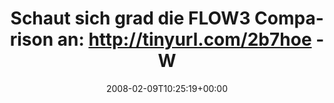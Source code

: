 ---
retweeted: false
source: <a href="http://twitter.com" rel="nofollow">Twitter Web Client</a>
entities:
  hashtags: []
  symbols: []
  user_mentions: []
  urls: []
display_text_range:
- '0'
- '119'
favorite_count: '0'
id_str: '693115862'
truncated: false
retweet_count: '0'
id: '693115862'
created_at: Sat Feb 09 10:25:19 +0000 2008
favorited: false
full_text: 'Schaut sich grad die FLOW3 Comparison an: http://tinyurl.com/2b7hoe -
  Wahnsinn, wie die ''planned features'' einschlagen.'
lang: de
tags:
- pesos/twitter
date: '2008-02-09T10:25:19+00:00'
src: https://twitter.com/bascht/status/693115862
original_url: https://twitter.com/bascht/status/693115862
type: twitter_tweet
text: 'Schaut sich grad die FLOW3 Comparison an: http://tinyurl.com/2b7hoe - Wahnsinn,
  wie die ''planned features'' einschlagen.'
title: 'Schaut sich grad die FLOW3 Comparison an: http://tinyurl.com/2b7hoe - W'

---
